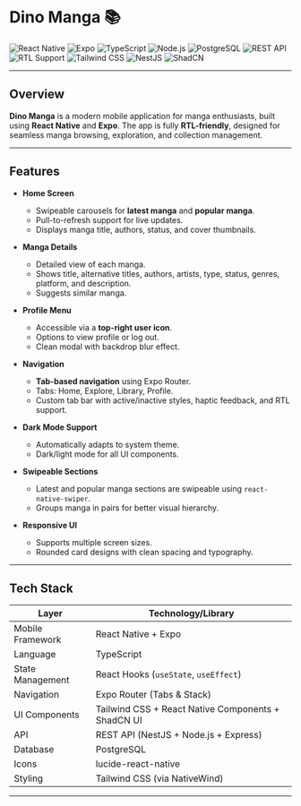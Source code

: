 # Dino Manga 📚

![React Native](https://img.shields.io/badge/React_Native-20232A?style=for-the-badge&logo=react&logoColor=61DAFB)
![Expo](https://img.shields.io/badge/Expo-1B1F23?style=for-the-badge&logo=expo&logoColor=white)
![TypeScript](https://img.shields.io/badge/TypeScript-007ACC?style=for-the-badge&logo=typescript&logoColor=white)
![Node.js](https://img.shields.io/badge/Node.js-339933?style=for-the-badge&logo=node.js&logoColor=white)
![PostgreSQL](https://img.shields.io/badge/PostgreSQL-316192?style=for-the-badge&logo=postgresql&logoColor=white)
![REST API](https://img.shields.io/badge/API-REST-blue?style=for-the-badge)
![RTL Support](https://img.shields.io/badge/RTL%20Support-Enabled-green?style=for-the-badge)
![Tailwind CSS](https://img.shields.io/badge/Tailwind_CSS-38B2AC?style=for-the-badge&logo=tailwind-css&logoColor=white)
![NestJS](https://img.shields.io/badge/NestJS-E0234E?style=for-the-badge&logo=nestjs&logoColor=white)
![ShadCN](https://img.shields.io/badge/ShadCN-UI-purple?style=for-the-badge)

---

## Overview

**Dino Manga** is a modern mobile application for manga enthusiasts, built using **React Native** and **Expo**. The app is fully **RTL-friendly**, designed for seamless manga browsing, exploration, and collection management.

---

## Features

- **Home Screen**
  - Swipeable carousels for **latest manga** and **popular manga**.
  - Pull-to-refresh support for live updates.
  - Displays manga title, authors, status, and cover thumbnails.

- **Manga Details**
  - Detailed view of each manga.
  - Shows title, alternative titles, authors, artists, type, status, genres, platform, and description.
  - Suggests similar manga.

- **Profile Menu**
  - Accessible via a **top-right user icon**.
  - Options to view profile or log out.
  - Clean modal with backdrop blur effect.

- **Navigation**
  - **Tab-based navigation** using Expo Router.
  - Tabs: Home, Explore, Library, Profile.
  - Custom tab bar with active/inactive styles, haptic feedback, and RTL support.

- **Dark Mode Support**
  - Automatically adapts to system theme.
  - Dark/light mode for all UI components.

- **Swipeable Sections**
  - Latest and popular manga sections are swipeable using `react-native-swiper`.
  - Groups manga in pairs for better visual hierarchy.

- **Responsive UI**
  - Supports multiple screen sizes.
  - Rounded card designs with clean spacing and typography.

---

## Tech Stack

| Layer            | Technology/Library                    |
| ---------------- | ------------------------------------- |
| Mobile Framework | React Native + Expo                   |
| Language         | TypeScript                            |
| State Management | React Hooks (`useState`, `useEffect`) |
| Navigation       | Expo Router (Tabs & Stack)            |
| UI Components    | Tailwind CSS + React Native Components + ShadCN UI |
| API              | REST API (NestJS + Node.js + Express) |
| Database         | PostgreSQL                            |
| Icons            | lucide-react-native                   |
| Styling          | Tailwind CSS (via NativeWind)         |

---
